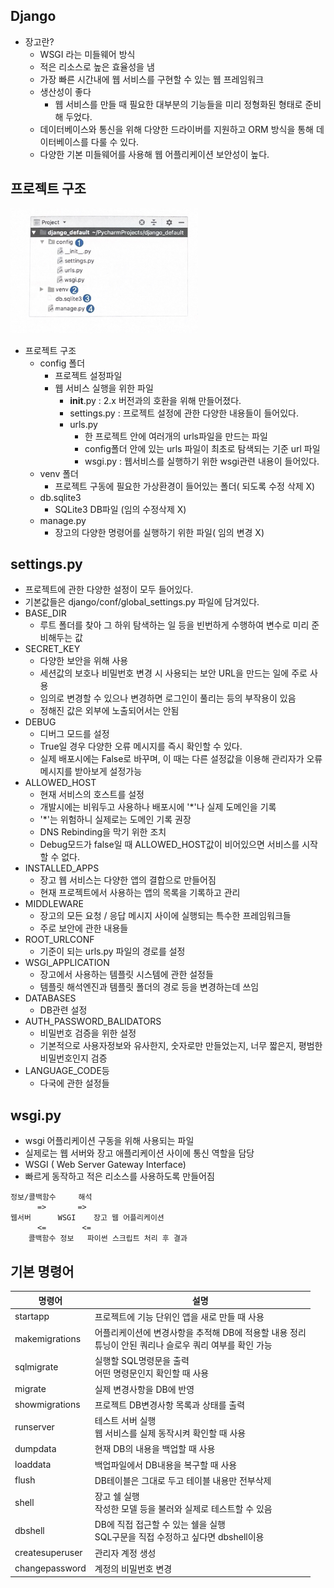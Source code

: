 ## Django
* 장고란?
    * WSGI 라는 미들웨어 방식
    * 적은 리소스로 높은 효율성을 냄
    * 가장 빠른 시간내에 웹 서비스를 구현할 수 있는 웹 프레임워크
    * 생산성이 좋다
        * 웹 서비스를 만들 때 필요한 대부분의 기능들을 미리 정형화된 형태로 준비해 두었다.
    * 데이터베이스와 통신을 위해 다양한 드라이버를 지원하고 ORM 방식을 통해 데이터베이스를 다룰 수 있다.
    * 다양한 기본 미들웨어를 사용해 웹 어플리케이션 보안성이 높다.

## 프로젝트 구조
<img src="django_structure.jpg"  width="300" height="200"> 

* 프로젝트 구조
    * config 폴더
        * 프로젝트 설정파일
        * 웹 서비스 실행을 위한 파일
            * __init__.py : 2.x 버전과의 호환을 위해 만들어졌다.
            * settings.py : 프로젝트 설정에 관한 다양한 내용들이 들어있다.
            * urls.py
                * 한 프로젝트 안에 여러개의 urls파일을 만드는 파일
                * config폴더 안에 있는 urls 파일이 최초로 탐색되는 기준 url 파일
                * wsgi.py : 웹서비스를 실행하기 위한 wsgi관련 내용이 들어있다.
    * venv 폴더 
         * 프로젝트 구동에 필요한 가상환경이 들어있는 폴더( 되도록 수정 삭제 X)
    * db.sqlite3 
        * SQLite3 DB파일 (임의 수정삭제 X)
    * manage.py
        * 장고의 다양한 명령어를 실행하기 위한 파일( 임의 변경 X)

## settings.py
* 프로젝트에 관한 다양한 설정이 모두 들어있다.
* 기본값들은 django/conf/global_settings.py 파일에 담겨있다.
* BASE_DIR
    * 루트 폴더를 찾아 그 하위 탐색하는 일 등을 빈번하게 수행하여 변수로 미리 준비해두는 값
* SECRET_KEY
    * 다양한 보안을 위해 사용
    * 세션값의 보호나 비밀번호 변경 시 사용되는 보안 URL을 만드는 일에 주로 사용
    * 임의로 변경할 수 있으나 변경하면 로그인이 풀리는 등의 부작용이 있음
    * 정해진 값은 외부에 노출되어서는 안됨
* DEBUG
    * 디버그 모드를 설정
    * True일 경우 다양한 오류 메시지를 즉시 확인할 수 있다.
    * 실제 배포시에는 False로 바꾸며, 이 때는 다른 설정값을 이용해 관리자가 오류 메시지를 받아보게 설정가능
* ALLOWED_HOST
    * 현재 서비스의 호스트를 설정
    * 개발시에는 비워두고 사용하나 배포시에 '*'나 실제 도메인을 기록
    * '*'는 위험하니 실제로는 도메인 기록 권장
    * DNS Rebinding을 막기 위한 조치
    * Debug모드가 false일 때 ALLOWED_HOST값이 비어있으면 서비스를 시작 할 수 없다.
* INSTALLED_APPS
    * 장고 웹 서비스는 다양한 앱의 결합으로 만들어짐
    * 현재 프로젝트에서 사용하는 앱의 목록을 기록하고 관리
* MIDDLEWARE
    * 장고의 모든 요청 / 응답 메시지 사이에 실행되는 특수한 프레임워크들
    * 주로 보안에 관한 내용들
* ROOT_URLCONF
    * 기준이 되는 urls.py 파일의 경로를 설정
* WSGI_APPLICATION
    * 장고에서 사용하는 템플릿 시스템에 관한 설정들
    * 템플릿 해석엔진과 템플릿 폴더의 경로 등을 변경하는데 쓰임
* DATABASES 
    * DB관련 설정
* AUTH_PASSWORD_BALIDATORS
    * 비밀번호 검증을 위한 설정
    * 기본적으로 사용자정보와 유사한지, 숫자로만 만들었는지, 너무 짧은지, 평범한 비밀번호인지 검증
* LANGUAGE_CODE등
    * 다국에 관한 설정들 

## wsgi.py
* wsgi 어플리케이션 구동을 위해 사용되는 파일
* 실제로는 웹 서버와 장고 애플리케이션 사이에 통신 역할을 담당
* WSGI ( Web Server Gateway Interface)
* 빠르게 동작하고 적은 리소스를 사용하도록 만들어짐
```
정보/콜백함수     해석
      =>       =>
웹서버      WSGI    장고 웹 어플리케이션
      <=        <=
    콜백함수 정보   파이썬 스크립트 처리 후 결과
```
## 기본 명령어
 |명령어 |설명 |
 |--------|--------------------------|
 |startapp| 프로젝트에 기능 단위인 앱을 새로 만들 때 사용|
 |makemigrations| 어플리케이션에 변경사항을 추적해 DB에 적용할 내용 정리 <br> 튜닝이 안된 쿼리나 슬로우 쿼리 여부를 확인 가능|
 |sqlmigrate| 실행할 SQL명령문을 출력 <br> 어떤 명령문인지 확인할 때 사용|
 |migrate| 실제 변경사항을 DB에 반영|
 |showmigrations|프로젝트 DB변경사항 목록과 상태를 출력|
 |runserver|테스트 서버 실행 <br> 웹 서비스를 실제 동작시켜 확인할 때 사용|
 |dumpdata|현재 DB의 내용을 백업할 때 사용|
 |loaddata|백업파일에서 DB내용을 복구할 때 사용|
 |flush|DB테이블은 그대로 두고 테이블 내용만 전부삭제|
 |shell|장고 쉘 실행 <br> 작성한 모델 등을 불러와 실제로 테스트할 수 있음|
 |dbshell|DB에 직접 접근할 수 있는 쉘을 실행 <br> SQL구문을 직접 수정하고 싶다면 dbshell이용|
 |createsuperuser|관리자 계정 생성|
 |changepassword|계정의 비밀번호 변경|